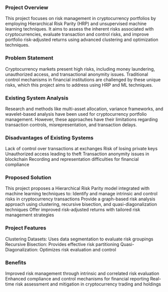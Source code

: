 ### Project Overview
This project focuses on risk management in cryptocurrency portfolios by employing Hierarchical Risk Parity (HRP) and unsupervised machine learning techniques. 
It aims to assess the inherent risks associated with cryptocurrencies, evaluate transaction and control risks, and improve portfolio risk-adjusted returns 
using advanced clustering and optimization techniques.

### Problem Statement
Cryptocurrency markets present high risks, including money laundering, unauthorized access, and transactional anonymity issues. 
Traditional control mechanisms in financial institutions are challenged by these unique risks,
which this project aims to address using HRP and ML techniques.

### Existing System Analysis
Research and methods like multi-asset allocation, variance frameworks, and wavelet-based analysis have been used for cryptocurrency portfolio management. 
However, these approaches have their limitations regarding transaction controls, misrepresentation, and transaction delays.

### Disadvantages of Existing Systems
Lack of control over transactions at exchanges
Risk of losing private keys
Unauthorized access leading to theft
Transaction anonymity issues in blockchain
Recording and representation difficulties for financial compliance

### Proposed Solution
This project proposes a Hierarchical Risk Parity model integrated with machine learning techniques to:
Identify and manage intrinsic and control risks in cryptocurrency transactions
Provide a graph-based risk analysis approach using clustering, recursive bisection, and quasi-diagonalization techniques
Offer improved risk-adjusted returns with tailored risk management strategies

### Project Features
Clustering Datasets: Uses data segmentation to evaluate risk groupings
Recursive Bisection: Provides effective risk partitioning
Quasi-Diagonalization: Optimizes risk evaluation and control

### Benefits
Improved risk management through intrinsic and correlated risk evaluation
Enhanced compliance and control mechanisms for financial reporting
Real-time risk assessment and mitigation in cryptocurrency trading and holdings
